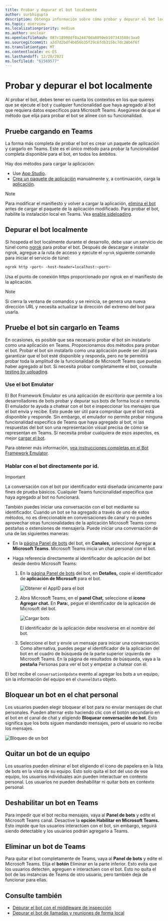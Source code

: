 ```yaml
---
title: Probar y depurar el bot localmente
author: surbhigupta
description: Obtenga información sobre cómo probar y depurar el bot localmente con un IDE en un entorno de Teams mediante la instalación local, fuera de Teams mediante el emulador bot y hablando directamente con el bot.
ms.topic: overview
ms.localizationpriority: medium
ms.author: anclear
ms.openlocfilehash: 087c18998df0a24470da8059eb107343588c3aa0
ms.sourcegitcommit: a2d7d2bdf4b056b35f29c6fdb315bc7dc28b6f6f
ms.translationtype: MT
ms.contentlocale: es-ES
ms.lasthandoff: 12/20/2021
ms.locfileid: "61569577"
---
```

# <a name="test-and-debug-your-bot-locally"></a>Probar y depurar el bot localmente

Al probar el bot, debes tener en cuenta los contextos en los que quieres que se ejecute el bot y cualquier funcionalidad que haya agregado al bot que requiera datos específicos para Microsoft Teams. Asegúrese de que el método que elija para probar el bot se alinee con su funcionalidad.

## <a name="test-by-uploading-to-teams"></a>Pruebe cargando en Teams

La forma más completa de probar el bot es crear un paquete de aplicación y cargarlo en Teams. Este es el único método para probar la funcionalidad completa disponible para el bot, en todos los ámbitos.

Hay dos métodos para cargar la aplicación:

* Use [App Studio](~/concepts/build-and-test/app-studio-overview.md).
* [Crea un paquete de aplicación](~/concepts/build-and-test/apps-package.md) manualmente y, a continuación, carga la [aplicación](~/concepts/deploy-and-publish/apps-upload.md).

> [!NOTE]
> Para modificar el manifiesto y volver a cargar la aplicación, [elimina el bot](#delete-a-bot-from-teams) antes de cargar el paquete de la aplicación modificado.
> Para probar el bot, habilite la instalación local en Teams. Vea [enable sideloading](/concepts/build-and-test/prepare-your-o365-tenant#enable-custom-teams-apps-and-turn-on-custom-app-uploading).

## <a name="debug-your-bot-locally"></a>Depurar el bot localmente

Si hospeda el bot localmente durante el desarrollo, debe usar un servicio de túnel como [ngrok](https://ngrok.com/) para probar el bot. Después de descargar e instalar ngrok, agregue a la ruta de acceso y ejecute el `ngrok` siguiente comando para iniciar el servicio de túnel:

```bash
ngrok http <port> -host-header=localhost:<port>
```

Usa el punto de conexión https proporcionado por ngrok en el manifiesto de la aplicación.

> [!NOTE]
> Si cierra la ventana de comandos y se reinicia, se genera una nueva dirección URL y necesita actualizar la dirección del extremo del bot para usarla.

## <a name="test-your-bot-without-uploading-to-teams"></a>Pruebe el bot sin cargarlo en Teams

En ocasiones, es posible que sea necesario probar el bot sin instalarlo como una aplicación en Teams. Proporcionamos dos métodos para probar el bot. Probar el bot sin instalarlo como una aplicación puede ser útil para garantizar que el bot esté disponible y responda, pero no te permitirá probar toda la amplitud de la funcionalidad de Microsoft Teams que puedas haber agregado al bot. Si necesita probar completamente el bot, consulte [testing by uploading](#test-by-uploading-to-teams).

### <a name="use-the-bot-emulator"></a>Use el bot Emulator

El Bot Framework Emulator es una aplicación de escritorio que permite a los desarrolladores de bots probar y depurar sus bots de forma local o remota. El emulador te ayuda a chatear con el bot e inspeccionar los mensajes que el bot envía y recibe. Esto puede ser útil para comprobar que el bot está disponible y responde. Sin embargo, el emulador no permite probar ninguna funcionalidad específica de Teams que haya agregado al bot, ni las respuestas del bot son una representación visual precisa de cómo se representan en Teams. Si necesita probar cualquiera de esos aspectos, es mejor [cargar el bot](#test-by-uploading-to-teams).

Para obtener más información, [vea instrucciones completas en el Bot Framework Emulator](/azure/bot-service/bot-service-debug-emulator?view=azure-bot-service-4.0&preserve-view=true).

### <a name="talk-to-your-bot-directly-by-id"></a>Hablar con el bot directamente por id.

> [!Important]
> La conversación con el bot por identificador está diseñada únicamente para fines de prueba básicos. Cualquier Teams funcionalidad específica que haya agregado al bot no funcionará.

También puedes iniciar una conversación con el bot mediante su identificador. Cuando un bot se ha agregado a través de uno de estos métodos, no es direccionable en conversaciones de canal y no puedes aprovechar otras funcionalidades de la aplicación Microsoft Teams como pestañas o extensiones de mensajería. Puede iniciar una conversación de una de las siguientes maneras:

* En la [página Panel de bots](https://dev.botframework.com/bots) del bot, en **Canales,** seleccione Agregar **a Microsoft Teams**. Microsoft Teams inicia un chat personal con el bot.

* Haga referencia directamente al identificador de aplicación del bot desde dentro Microsoft Teams:
   1. En la [página Panel de bots](https://dev.botframework.com/bots) del bot, en **Detalles,** copie el identificador de **aplicación de Microsoft** para el bot.
  
      ![Obtener el AppID para el bot](~/assets/images/bots_appid_botframework.png)
  
   2. Abra Microsoft Teams, en el **panel Chat,** seleccione el **icono Agregar chat.** En **Para:**, pegue el identificador de la aplicación de Microsoft del bot.
  
      ![Cargar bots](~/assets/images/bots_uploading.png)

      El identificador de la aplicación debe resolverse en el nombre del bot.

   3. Seleccione el bot y envíe un mensaje para iniciar una conversación.
      Como alternativa, puedes pegar el identificador de la aplicación del bot en el cuadro de búsqueda de la parte superior izquierda de Microsoft Teams. En la página de resultados de búsqueda, vaya a la **pestaña** Personas para ver el bot y empezar a chatear con él.

El bot recibe el `conversationUpdate` evento al agregar los bots a un equipo, sin la información del equipo en el `channelData` objeto.

## <a name="block-a-bot-in-personal-chat"></a>Bloquear un bot en el chat personal

Los usuarios pueden elegir bloquear el bot para no enviar mensajes de chat personales. Pueden alternar esto haciendo clic con el botón secundario en el bot en el canal de chat y eligiendo **Bloquear conversación de bot**. Esto significa que los bots siguen mandando mensajes, pero el usuario no recibe los mensajes.

![Bloqueo de un bot](~/assets/images/bots/botdisable.png)

## <a name="remove-a-bot-from-a-team"></a>Quitar un bot de un equipo

Los usuarios pueden eliminar el bot eligiendo el icono de papelera en la lista de bots en la vista de su equipo. Esto solo quita el bot del uso de ese equipo, los usuarios individuales aún pueden interactuar en contexto personal. Los usuarios no pueden deshabilitar ni quitar bots en contexto personal.

## <a name="disable-a-bot-in-teams"></a>Deshabilitar un bot en Teams

Para impedir que el bot reciba mensajes, vaya al **Panel de bots** y edite el Microsoft Teams canal. Desactive la **opción Habilitar en Microsoft Teams.** Esto impide que los usuarios interactúen con el bot, sin embargo, seguirá siendo detectable y los usuarios podrán agregarlo a Teams.

## <a name="delete-a-bot-from-teams"></a>Eliminar un bot de Teams

Para quitar el bot completamente de Teams, vaya al **Panel de bots** y edite el Microsoft Teams. Elija el **botón** Eliminar en la parte inferior. Esto evita que los usuarios detecten, agreguen e interactúen con el bot. Esto no quita el bot de las instancias de Teams de otro usuario, pero también deja de funcionar para ellas.

## <a name="see-also"></a>Consulte también

* [Depurar el bot con el middleware de inspección](/azure/bot-service/bot-service-debug-inspection-middleware)
* [Depurar el bot de llamadas y reuniones de forma local](~/bots/calls-and-meetings/debugging-local-testing-calling-meeting-bots.md)
